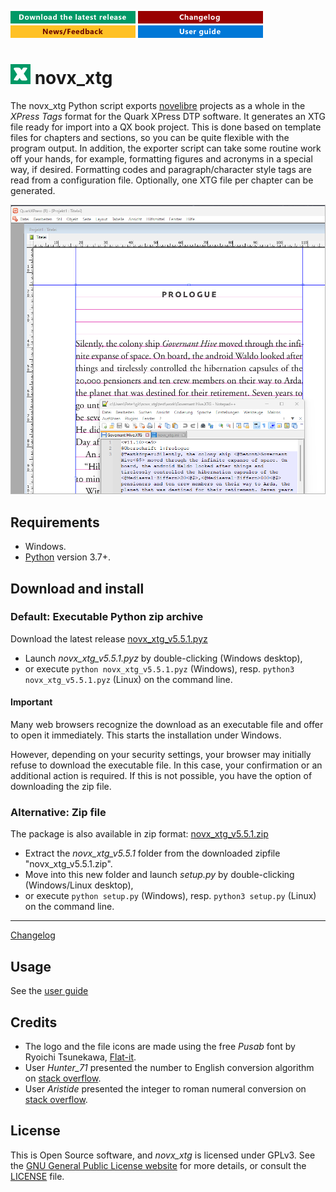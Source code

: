 [![Download the latest release](docs/img/download-button.png)](https://raw.githubusercontent.com/peter88213/novx_xtg/main/dist/novx_xtg_v5.5.1.pyz)
[![Changelog](docs/img/changelog-button.png)](docs/changelog.md)
[![News/Feedback](docs/img/news-button.png)](https://github.com/peter88213/novelibre/discussions)
[![User guide](docs/img/help-button.png)](https://peter88213.github.io/novx_xtg/help/)


# ![X](src/icons/xLogo32.png) novx_xtg

The novx_xtg Python script exports [novelibre](https://github.com/peter88213/novelibre/) projects as a whole in the *XPress Tags* format for the Quark XPress DTP software. It generates an XTG file ready for import into a QX book project. This is done based on template files for chapters and sections, so you can be quite flexible with the program output. In addition, the exporter script can take some routine work off your hands, for example, formatting figures and acronyms in a special way, if desired. Formatting codes and paragraph/character style tags are read from a configuration file.
Optionally, one XTG file per chapter can be generated.

![Screenshot](docs/Screenshots/screen01.png)

## Requirements

- Windows.
- [Python](https://www.python.org/) version 3.7+.

## Download and install

### Default: Executable Python zip archive

Download the latest release [novx_xtg_v5.5.1.pyz](https://github.com/peter88213/novx_xtg/raw/main/dist/novx_xtg_v5.5.1.pyz)

- Launch *novx_xtg_v5.5.1.pyz* by double-clicking (Windows desktop),
- or execute `python novx_xtg_v5.5.1.pyz` (Windows), resp. `python3 novx_xtg_v5.5.1.pyz` (Linux) on the command line.

#### Important

Many web browsers recognize the download as an executable file and offer to open it immediately. 
This starts the installation under Windows.

However, depending on your security settings, your browser may 
initially  refuse  to download the executable file. 
In this case, your confirmation or an additional action is required. 
If this is not possible, you have the option of downloading 
the zip file. 


### Alternative: Zip file

The package is also available in zip format: [novx_xtg_v5.5.1.zip](https://github.com/peter88213/novx_xtg/raw/main/dist/novx_xtg_v5.5.1.zip)

- Extract the *novx_xtg_v5.5.1* folder from the downloaded zipfile "novx_xtg_v5.5.1.zip".
- Move into this new folder and launch *setup.py* by double-clicking (Windows/Linux desktop), 
- or execute `python setup.py` (Windows), resp. `python3 setup.py` (Linux) on the command line.

---

[Changelog](docs/changelog.md)

## Usage

See the [user guide](https://peter88213.github.io/nv_custom_export/help/)

## Credits

- The logo and the file icons are made using the free *Pusab* font by Ryoichi Tsunekawa, [Flat-it](http://flat-it.com/).
- User *Hunter_71* presented the number to English conversion algorithm on [stack overflow](https://stackoverflow.com/a/51849443).
- User *Aristide* presented the integer to roman numeral conversion on [stack overflow](https://stackoverflow.com/a/47713392).

## License

This is Open Source software, and *novx_xtg* is licensed under GPLv3. See the
[GNU General Public License website](https://www.gnu.org/licenses/gpl-3.0.en.html) for more
details, or consult the [LICENSE](https://github.com/peter88213/novx_xtg/blob/main/LICENSE) file.
